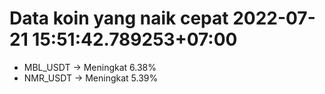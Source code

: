 # Data koin yang naik cepat 2022-07-21 15:51:42.789253+07:00

* MBL_USDT -> Meningkat 6.38%
* NMR_USDT -> Meningkat 5.39%
